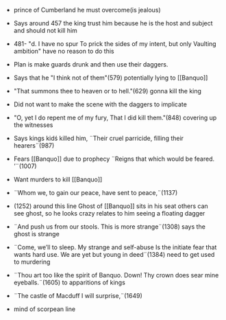 - prince of Cumberland he must overcome(is jealous)
- Says around 457 the king trust him because he is the host and subject and should not kill him
- 481- "d. I have no spur To prick the sides of my intent, but only Vaulting ambition" have no reason to do this 
- Plan is make guards drunk and then use their daggers.
- Says that he "I think not of them"(579) potentially lying to [[Banquo]]
- "That summons thee to heaven or to hell."(629) gonna kill the king
- Did not want to make the scene with the daggers to implicate
- "O, yet I do repent me of my fury, That I did kill them."(848) covering up the witnesses
- Says kings kidś killed him, ¨Their cruel parricide, filling their hearers¨(987)
- Fears [[Banquo]] due to prophecy ¨Reigns that which would be feared. ’¨(1007)
- Want murders to kill [[Banquo]]
- ¨Whom we, to gain our peace, have sent to peace,¨(1137)
- (1252) around this line Ghost of [[Banquo]] sits in his seat others can see ghost, so he looks crazy relates to him seeing a floating dagger
- ¨And push us from our stools. This is more strange¨(1308) says the ghost is strange
- ¨Come, we’ll to sleep. My strange and self-abuse Is the initiate fear that wants hard use. We are yet but young in deed¨(1384) need to get used to murdering
- ¨Thou art too like the spirit of Banquo. Down! Thy crown does sear mine eyeballs.¨(1605) to apparitions of kings
- ¨The castle of Macduff I will surprise,¨(1649)




 - mind of scorpean line
<!--stackedit_data:
eyJoaXN0b3J5IjpbLTEyOTUyMzc2NTcsLTE3NDUzMjkyMDcsLT
E3NTg2OTM2NTNdfQ==
-->